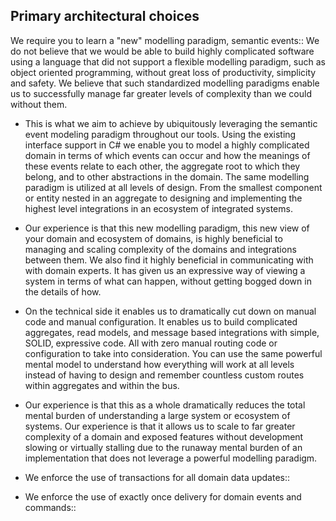 ## Primary architectural choices

We require you to learn a "new" modelling paradigm, semantic events::
We do not believe that we would be able to build highly complicated software using a language that did not support a flexible modelling paradigm, such as object oriented programming, without great loss of productivity, simplicity and safety. We believe that such standardized modelling paradigms enable us to successfully manage far greater levels of complexity than we could without them.

* This is what we aim to achieve by ubiquitously leveraging the semantic event modeling paradigm throughout our tools. Using the existing interface support in C# we enable you to model a highly complicated domain in terms of which events can occur and how the meanings of these events relate to each other, the aggregate root to which they belong, and to other abstractions in the domain. The same modelling paradigm is utilized at all levels of design. From the smallest component or entity nested in an aggregate to designing and implementing the highest level integrations in an ecosystem of integrated systems.

* Our experience is that this new modelling paradigm, this new view of your domain and ecosystem of domains, is highly beneficial to managing and scaling complexity of the domains and integrations between them. We also find it highly beneficial in communicating with with domain experts. It has given us an expressive way of viewing a system in terms of what can happen, without getting bogged down in the details of how.

* On the technical side it enables us to dramatically cut down on manual code and manual configuration. It enables us to build complicated aggregates, read models, and message based integrations with simple, SOLID, expressive code. All with zero manual routing code or configuration to take into consideration. You can use the same powerful mental model to understand how everything will work at all levels instead of having to design and remember countless custom routes within aggregates and within the bus.

* Our experience is that this as a whole dramatically reduces the total mental burden of understanding a large system or ecosystem of systems. Our experience is that it allows us to scale to far greater complexity of a domain and exposed features without development slowing or virtually stalling due to the runaway mental burden of an implementation that does not leverage a powerful modelling paradigm.

* We enforce the use of transactions for all domain data updates::

* We enforce the use of exactly once delivery for domain events and commands::